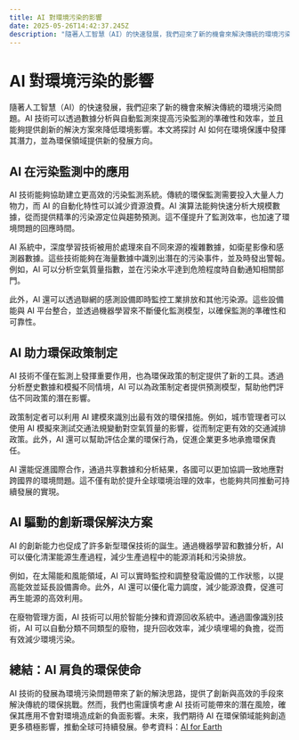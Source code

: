 ```yaml
---
title: AI 對環境污染的影響
date: 2025-05-26T14:42:37.245Z
description: "隨著人工智慧（AI）的快速發展，我們迎來了新的機會來解決傳統的環境污染問題。AI 技術可以透過數據分析與自動監測來提高污染監測的準確性和效率，並且能夠提供創新的解決方案來降低環境影響。本文將探討 AI 如何在環境保護中發揮其潛力，並為環保領域提供新的發展方向。"
---
```


# AI 對環境污染的影響

隨著人工智慧（AI）的快速發展，我們迎來了新的機會來解決傳統的環境污染問題。AI 技術可以透過數據分析與自動監測來提高污染監測的準確性和效率，並且能夠提供創新的解決方案來降低環境影響。本文將探討 AI 如何在環境保護中發揮其潛力，並為環保領域提供新的發展方向。

## AI 在污染監測中的應用

AI 技術能夠協助建立更高效的污染監測系統。傳統的環保監測需要投入大量人力物力，而 AI 的自動化特性可以減少資源浪費。AI 演算法能夠快速分析大規模數據，從而提供精準的污染源定位與趨勢預測。這不僅提升了監測效率，也加速了環境問題的回應時間。

AI 系統中，深度學習技術被用於處理來自不同來源的複雜數據，如衛星影像和感測器數據。這些技術能夠在海量數據中識別出潛在的污染事件，並及時發出警報。例如，AI 可以分析空氣質量指數，並在污染水平達到危險程度時自動通知相關部門。

此外，AI 還可以透過聯網的感測設備即時監控工業排放和其他污染源。這些設備能與 AI 平台整合，並透過機器學習來不斷優化監測模型，以確保監測的準確性和可靠性。

## AI 助力環保政策制定

AI 技術不僅在監測上發揮重要作用，也為環保政策的制定提供了新的工具。透過分析歷史數據和模擬不同情境，AI 可以為政策制定者提供預測模型，幫助他們評估不同政策的潛在影響。

政策制定者可以利用 AI 建模來識別出最有效的環保措施。例如，城市管理者可以使用 AI 模擬來測試交通法規變動對空氣質量的影響，從而制定更有效的交通減排政策。此外，AI 還可以幫助評估企業的環保行為，促進企業更多地承擔環保責任。

AI 還能促進國際合作，通過共享數據和分析結果，各國可以更加協調一致地應對跨國界的環境問題。這不僅有助於提升全球環境治理的效率，也能夠共同推動可持續發展的實現。

## AI 驅動的創新環保解決方案

AI 的創新能力也促成了許多新型環保技術的誕生。通過機器學習和數據分析，AI 可以優化清潔能源生產過程，減少生產過程中的能源消耗和污染排放。

例如，在太陽能和風能領域，AI 可以實時監控和調整發電設備的工作狀態，以提高能效並延長設備壽命。此外，AI 還可以優化電力調度，減少能源浪費，促進可再生能源的高效利用。

在廢物管理方面，AI 技術可以用於智能分揀和資源回收系統中。通過圖像識別技術，AI 可以自動分類不同類型的廢物，提升回收效率，減少填埋場的負擔，從而有效減少環境污染。

## 總結：AI 肩負的環保使命

AI 技術的發展為環境污染問題帶來了新的解決思路，提供了創新與高效的手段來解決傳統的環保挑戰。然而，我們也需謹慎考慮 AI 技術可能帶來的潛在風險，確保其應用不會對環境造成新的負面影響。未來，我們期待 AI 在環保領域能夠創造更多積極影響，推動全球可持續發展。參考資料：[AI for Earth](https://www.microsoft.com/en-us/ai/ai-for-earth)